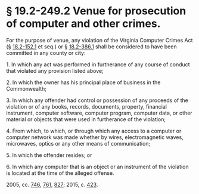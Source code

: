 # § 19.2-249.2 Venue for prosecution of computer and other crimes.

<p>For the purpose of venue, any violation of the Virginia Computer Crimes Act (§ <a href='http://law.lis.virginia.gov/vacode/18.2-152.1/'>18.2-152.1</a> et seq.) or § <a href='http://law.lis.virginia.gov/vacode/18.2-386.1/'>18.2-386.1</a> shall be considered to have been committed in any county or city:</p><p>1. In which any act was performed in furtherance of any course of conduct that violated any provision listed above;</p><p>2. In which the owner has his principal place of business in the Commonwealth;</p><p>3. In which any offender had control or possession of any proceeds of the violation or of any books, records, documents, property, financial instrument, computer software, computer program, computer data, or other material or objects that were used in furtherance of the violation;</p><p>4. From which, to which, or through which any access to a computer or computer network was made whether by wires, electromagnetic waves, microwaves, optics or any other means of communication;</p><p>5. In which the offender resides; or</p><p>6. In which any computer that is an object or an instrument of the violation is located at the time of the alleged offense.</p><p>2005, cc. <a href='http://lis.virginia.gov/cgi-bin/legp604.exe?051+ful+CHAP0746'>746</a>, <a href='http://lis.virginia.gov/cgi-bin/legp604.exe?051+ful+CHAP0761'>761</a>, <a href='http://lis.virginia.gov/cgi-bin/legp604.exe?051+ful+CHAP0827'>827</a>; 2015, c. <a href='http://lis.virginia.gov/cgi-bin/legp604.exe?151+ful+CHAP0423'>423</a>.</p>